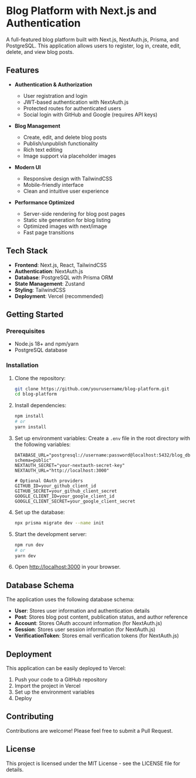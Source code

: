 # Blog Platform with Next.js and Authentication

A full-featured blog platform built with Next.js, NextAuth.js, Prisma, and PostgreSQL. This application allows users to register, log in, create, edit, delete, and view blog posts.

## Features

- **Authentication & Authorization**

  - User registration and login
  - JWT-based authentication with NextAuth.js
  - Protected routes for authenticated users
  - Social login with GitHub and Google (requires API keys)

- **Blog Management**

  - Create, edit, and delete blog posts
  - Publish/unpublish functionality
  - Rich text editing
  - Image support via placeholder images

- **Modern UI**

  - Responsive design with TailwindCSS
  - Mobile-friendly interface
  - Clean and intuitive user experience

- **Performance Optimized**
  - Server-side rendering for blog post pages
  - Static site generation for blog listing
  - Optimized images with next/image
  - Fast page transitions

## Tech Stack

- **Frontend**: Next.js, React, TailwindCSS
- **Authentication**: NextAuth.js
- **Database**: PostgreSQL with Prisma ORM
- **State Management**: Zustand
- **Styling**: TailwindCSS
- **Deployment**: Vercel (recommended)

## Getting Started

### Prerequisites

- Node.js 18+ and npm/yarn
- PostgreSQL database

### Installation

1. Clone the repository:

   ```bash
   git clone https://github.com/yourusername/blog-platform.git
   cd blog-platform
   ```

2. Install dependencies:

   ```bash
   npm install
   # or
   yarn install
   ```

3. Set up environment variables:
   Create a `.env` file in the root directory with the following variables:

   ```
   DATABASE_URL="postgresql://username:password@localhost:5432/blog_db?schema=public"
   NEXTAUTH_SECRET="your-nextauth-secret-key"
   NEXTAUTH_URL="http://localhost:3000"

   # Optional OAuth providers
   GITHUB_ID=your_github_client_id
   GITHUB_SECRET=your_github_client_secret
   GOOGLE_CLIENT_ID=your_google_client_id
   GOOGLE_CLIENT_SECRET=your_google_client_secret
   ```

4. Set up the database:

   ```bash
   npx prisma migrate dev --name init
   ```

5. Start the development server:

   ```bash
   npm run dev
   # or
   yarn dev
   ```

6. Open [http://localhost:3000](http://localhost:3000) in your browser.

## Database Schema

The application uses the following database schema:

- **User**: Stores user information and authentication details
- **Post**: Stores blog post content, publication status, and author reference
- **Account**: Stores OAuth account information (for NextAuth.js)
- **Session**: Stores user session information (for NextAuth.js)
- **VerificationToken**: Stores email verification tokens (for NextAuth.js)

## Deployment

This application can be easily deployed to Vercel:

1. Push your code to a GitHub repository
2. Import the project in Vercel
3. Set up the environment variables
4. Deploy

## Contributing

Contributions are welcome! Please feel free to submit a Pull Request.

## License

This project is licensed under the MIT License - see the LICENSE file for details.
